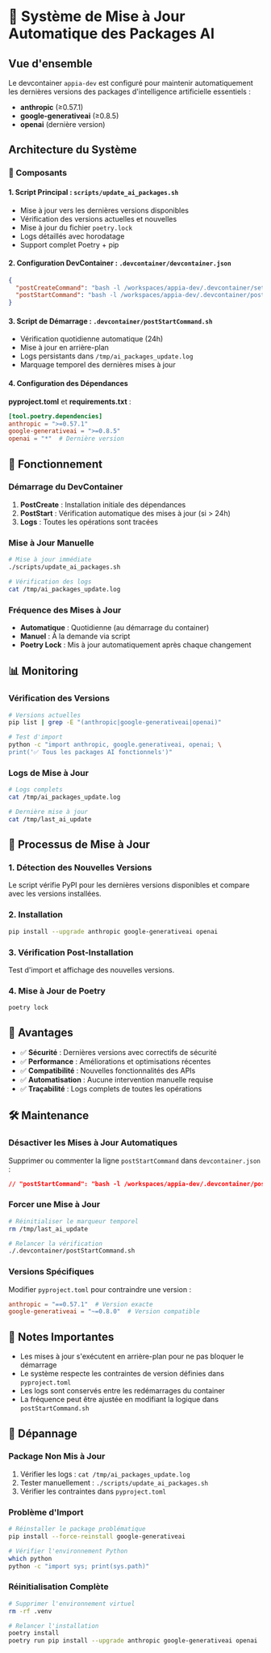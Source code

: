 # 🤖 Système de Mise à Jour Automatique des Packages AI

## Vue d'ensemble

Le devcontainer `appia-dev` est configuré pour maintenir automatiquement
les dernières versions des packages d'intelligence artificielle essentiels :

- **anthropic** (≥0.57.1)
- **google-generativeai** (≥0.8.5)
- **openai** (dernière version)

## Architecture du Système

### 🔧 Composants

#### 1. Script Principal : `scripts/update_ai_packages.sh`

- Mise à jour vers les dernières versions disponibles
- Vérification des versions actuelles et nouvelles
- Mise à jour du fichier `poetry.lock`
- Logs détaillés avec horodatage
- Support complet Poetry + pip

#### 2. Configuration DevContainer : `.devcontainer/devcontainer.json`

```json
{
  "postCreateCommand": "bash -l /workspaces/appia-dev/.devcontainer/setup.sh",
  "postStartCommand": "bash -l /workspaces/appia-dev/.devcontainer/postStartCommand.sh"
}
```

#### 3. Script de Démarrage : `.devcontainer/postStartCommand.sh`

- Vérification quotidienne automatique (24h)
- Mise à jour en arrière-plan
- Logs persistants dans `/tmp/ai_packages_update.log`
- Marquage temporel des dernières mises à jour

#### 4. Configuration des Dépendances

**pyproject.toml** et **requirements.txt** :

```toml
[tool.poetry.dependencies]
anthropic = ">=0.57.1"
google-generativeai = ">=0.8.5"
openai = "*"  # Dernière version
```

## 🚀 Fonctionnement

### Démarrage du DevContainer

1. **PostCreate** : Installation initiale des dépendances
2. **PostStart** : Vérification automatique des mises à jour (si > 24h)
3. **Logs** : Toutes les opérations sont tracées

### Mise à Jour Manuelle

```bash
# Mise à jour immédiate
./scripts/update_ai_packages.sh

# Vérification des logs
cat /tmp/ai_packages_update.log
```

### Fréquence des Mises à Jour

- **Automatique** : Quotidienne (au démarrage du container)
- **Manuel** : À la demande via script
- **Poetry Lock** : Mis à jour automatiquement après chaque changement

## 📊 Monitoring

### Vérification des Versions

```bash
# Versions actuelles
pip list | grep -E "(anthropic|google-generativeai|openai)"

# Test d'import
python -c "import anthropic, google.generativeai, openai; \
print('✅ Tous les packages AI fonctionnels')"
```

### Logs de Mise à Jour

```bash
# Logs complets
cat /tmp/ai_packages_update.log

# Dernière mise à jour
cat /tmp/last_ai_update
```

## 🔄 Processus de Mise à Jour

### 1. Détection des Nouvelles Versions

Le script vérifie PyPI pour les dernières versions disponibles et
compare avec les versions installées.

### 2. Installation

```bash
pip install --upgrade anthropic google-generativeai openai
```

### 3. Vérification Post-Installation

Test d'import et affichage des nouvelles versions.

### 4. Mise à Jour de Poetry

```bash
poetry lock
```

## 🎯 Avantages

- ✅ **Sécurité** : Dernières versions avec correctifs de sécurité
- ✅ **Performance** : Améliorations et optimisations récentes
- ✅ **Compatibilité** : Nouvelles fonctionnalités des APIs
- ✅ **Automatisation** : Aucune intervention manuelle requise
- ✅ **Traçabilité** : Logs complets de toutes les opérations

## 🛠️ Maintenance

### Désactiver les Mises à Jour Automatiques

Supprimer ou commenter la ligne `postStartCommand` dans `devcontainer.json` :

```json
// "postStartCommand": "bash -l /workspaces/appia-dev/.devcontainer/postStartCommand.sh",
```

### Forcer une Mise à Jour

```bash
# Réinitialiser le marqueur temporel
rm /tmp/last_ai_update

# Relancer la vérification
./.devcontainer/postStartCommand.sh
```

### Versions Spécifiques

Modifier `pyproject.toml` pour contraindre une version :

```toml
anthropic = "==0.57.1"  # Version exacte
google-generativeai = "~=0.8.0"  # Version compatible
```

## 📝 Notes Importantes

- Les mises à jour s'exécutent en arrière-plan pour ne pas bloquer
  le démarrage
- Le système respecte les contraintes de version définies dans
  `pyproject.toml`
- Les logs sont conservés entre les redémarrages du container
- La fréquence peut être ajustée en modifiant la logique dans
  `postStartCommand.sh`

## 🚨 Dépannage

### Package Non Mis à Jour

1. Vérifier les logs : `cat /tmp/ai_packages_update.log`
2. Tester manuellement : `./scripts/update_ai_packages.sh`
3. Vérifier les contraintes dans `pyproject.toml`

### Problème d'Import

```bash
# Réinstaller le package problématique
pip install --force-reinstall google-generativeai

# Vérifier l'environnement Python
which python
python -c "import sys; print(sys.path)"
```

### Réinitialisation Complète

```bash
# Supprimer l'environnement virtuel
rm -rf .venv

# Relancer l'installation
poetry install
poetry run pip install --upgrade anthropic google-generativeai openai
```
